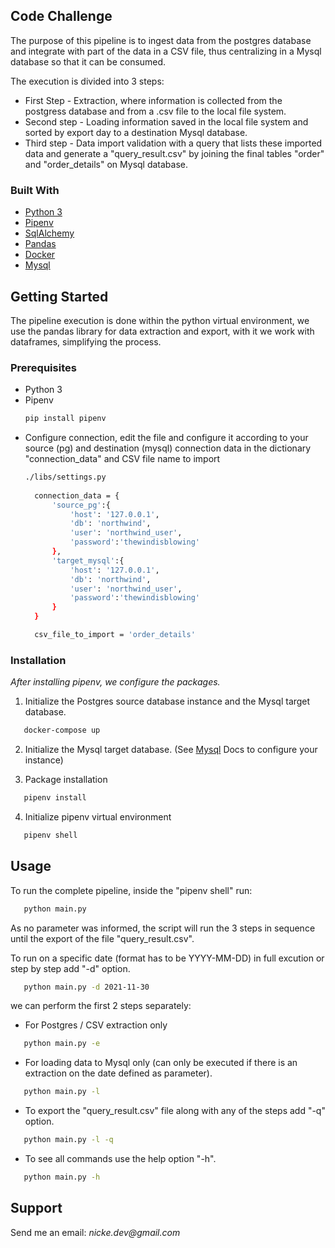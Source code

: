 ## Code Challenge

The purpose of this pipeline is to ingest data from the postgres database and integrate with part of the data in a CSV file, thus centralizing in a Mysql database so that it can be consumed.

The execution is divided into 3 steps:
* First Step - Extraction, where information is collected from the postgress database and from a .csv file to the local file system.
* Second step - Loading information saved in the local file system and sorted by export day to a destination Mysql database.
* Third step - Data import validation with a query that lists these imported data and generate a "query_result.csv" by joining the final tables "order" and "order_details" on Mysql database.





### Built With

* [Python 3](https://python.org/)
* [Pipenv](https://pipenv.pypa.io/)
* [SqlAlchemy](https://sqlalchemy.org/)
* [Pandas](https://pandas.pydata.org/)
* [Docker](https://docker.com/)
* [Mysql](https://mysql.com/)





## Getting Started

The pipeline execution is done within the python virtual environment, we use the pandas library for data extraction and export, with it we work with dataframes, simplifying the process.

### Prerequisites

* Python 3
* Pipenv
  ```sh
  pip install pipenv
  ```
* Configure connection, edit the file and configure it according to your source (pg) and destination (mysql) connection data in the dictionary "connection_data" and CSV file name to import
  ```sh
  ./libs/settings.py
    
    connection_data = {
        'source_pg':{
            'host': '127.0.0.1',
            'db': 'northwind',
            'user': 'northwind_user',
            'password':'thewindisblowing'
        },
        'target_mysql':{
            'host': '127.0.0.1',
            'db': 'northwind',
            'user': 'northwind_user',
            'password':'thewindisblowing'
        }
    }

    csv_file_to_import = 'order_details'
  ```

### Installation

_After installing pipenv, we configure the packages._

1. Initialize the Postgres source database instance and the Mysql target database.
```sh
   docker-compose up
```
2. Initialize the Mysql target database.
(See [Mysql](https://dev.mysql.com/doc/mysql-getting-started/en/) Docs to configure your instance)

3. Package installation
```sh
   pipenv install
```
4. Initialize pipenv virtual environment
```sh
   pipenv shell
```




## Usage

To run the complete pipeline, inside the "pipenv shell" run:

```sh
   python main.py
```

As no parameter was informed, the script will run the 3 steps in sequence until the export of the file "query_result.csv".

To run on a specific date (format has to be YYYY-MM-DD) in full excution or step by step add "-d" option.

```sh
   python main.py -d 2021-11-30
```

we can perform the first 2 steps separately:

- For Postgres / CSV extraction only
```sh
   python main.py -e
```

- For loading data to Mysql only (can only be executed if there is an extraction on the date defined as parameter).
```sh
   python main.py -l
```

- To export the "query_result.csv" file along with any of the steps add "-q" option.
```sh
   python main.py -l -q
```

- To see all commands use the help option "-h".
```sh
   python main.py -h
```




## Support

Send me an email: _nicke.dev@gmail.com_